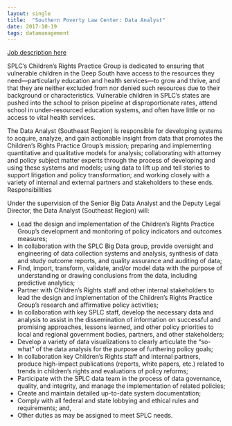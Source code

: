 ```yaml
---
layout: single
title:  "Southern Poverty Law Center: Data Analyst"
date: 2017-10-19
tags: datamanagement
---
```


[Job description here](https://careers-splcenter.icims.com/jobs/1174/data-analyst---children%27s-rights/job?mobile=false&width=1044&height=500&bga=true&needsRedirect=false&jan1offset=-360&jun1offset=-300)

SPLC’s Children’s Rights Practice Group is dedicated to ensuring that vulnerable children in the Deep South have access to the resources they need—particularly education and health services—to grow and thrive, and that they are neither excluded from nor denied such resources due to their background or characteristics. Vulnerable children in SPLC’s states are pushed into the school to prison pipeline at disproportionate rates, attend school in under-resourced education systems, and often have little or no access to vital health services.
 
The Data Analyst (Southeast Region) is responsible for developing systems to acquire, analyze, and gain actionable insight from data that promotes the Children’s Rights Practice Group’s mission; preparing and implementing quantitative and qualitative models for analysis; collaborating with attorney and policy subject matter experts through the process of developing and using these systems and models; using data to lift up and tell stories to support litigation and policy transformation; and working closely with a variety of internal and external partners and stakeholders to these ends.
Responsibilities

Under the supervision of the Senior Big Data Analyst and the Deputy Legal Director, the Data Analyst (Southeast Region) will:

* Lead the design and implementation of the Children’s Rights Practice Group’s development and monitoring of policy indicators and outcomes measures; 
* In collaboration with the SPLC Big Data group, provide oversight and engineering of data collection systems and analysis, synthesis of data and study outcome reports, and quality assurance and auditing of data;
* Find, import, transform, validate, and/or model data with the purpose of understanding or drawing conclusions from the data, including predictive analytics;
* Partner with Children’s Rights staff and other internal stakeholders to lead the design and implementation of the Children’s Rights Practice Group’s research and affirmative policy activities;
* In collaboration with key SPLC staff, develop the necessary data and analysis to assist in the dissemination of information on successful and promising approaches, lessons learned, and other policy priorities to local and regional government bodies, partners, and other stakeholders;
* Develop a variety of data visualizations to clearly articulate the “so-what” of the data analysis for the purpose of furthering policy goals;
* In collaboration key Children’s Rights staff and internal partners, produce high-impact publications (reports, white papers, etc.) related to trends in children’s rights and evaluations of policy reforms;
* Participate with the SPLC data team in the process of data governance, quality, and integrity, and manage the implementation of related policies;
* Create and maintain detailed up-to-date system documentation;
* Comply with all federal and state lobbying and ethical rules and requirements; and,
* Other duties as may be assigned to meet SPLC needs.
